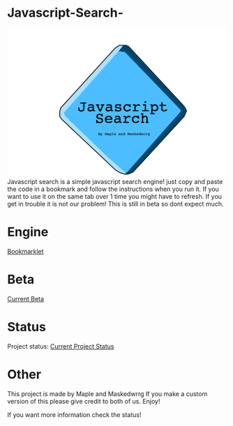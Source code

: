 # Javascript-Search-
![Logog](https://github.com/MapleAlt/Javascript-Search-/blob/main/Engine-Logo.png)
Javascript search is a simple javascript search engine! just copy and paste the code in a bookmark and follow the instructions when you run it. If you want to use it on the same tab over 1 time you might have to refresh. If you get in trouble it is not our problem! This is still in beta so dont expect much. 
# Engine
[Bookmarklet](https://github.com/MapleAlt/Javascript-Search-/blob/main/Engine.js)
# Beta
[Current Beta](https://github.com/MapleAlt/Javascript-Search-/blob/main/Beta.js)

# Status

Project status: [Current Project Status](https://github.com/MapleAlt/Javascript-Search-/blob/main/Status)

# Other

This project is made by Maple and Maskedwrrg If you make a custom version of this please give credit to both of us.
Enjoy!

If you want more information check the status!
